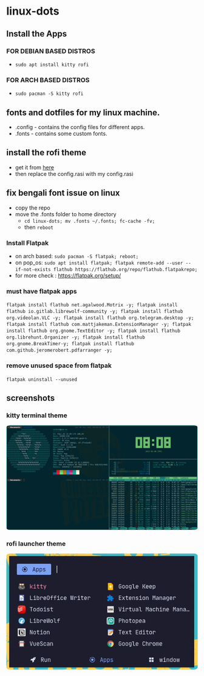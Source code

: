 # linux-dots



## Install the Apps 
### FOR DEBIAN BASED DISTROS
- `sudo apt install kitty rofi`

### FOR ARCH BASED DISTROS
- `sudo pacman -S kitty rofi`


## fonts and dotfiles for my linux machine.

- .config - contains the config files for different apps.
- .fonts - contains some custom fonts.


## install the rofi theme 
- get it from [here](https://github.com/catppuccin/rofi) 
- then replace the config.rasi with my config.rasi

## fix bengali font issue on linux

- copy the repo
- move the .fonts folder to home directory
    - `cd linux-dots; mv .fonts ~/.fonts; fc-cache -fv;`
    - then `reboot`


### Install Flatpak
- on arch based: `sudo pacman -S flatpak; reboot;`
- on pop_os: `sudo apt install flatpak; flatpak remote-add --user --if-not-exists flathub https://flathub.org/repo/flathub.flatpakrepo;`
- for more check : https://flatpak.org/setup/

### must have flatpak apps

`flatpak install flathub net.agalwood.Motrix -y;
flatpak install flathub io.gitlab.librewolf-community -y;
flatpak install flathub org.videolan.VLC -y;
flatpak install flathub org.telegram.desktop -y;
flatpak install flathub com.mattjakeman.ExtensionManager -y;
flatpak install flathub org.gnome.TextEditor -y;
flatpak install flathub org.librehunt.Organizer -y;
flatpak install flathub org.gnome.BreakTimer-y;
flatpak install flathub com.github.jeromerobert.pdfarranger -y;`

### remove unused space from flatpak

`flatpak uninstall --unused`

## screenshots

### kitty terminal theme
<p align="center">
  <img src="kitty.png" style="border-radius:2%"/>
</p>


### rofi launcher theme
<p align="center">
  <img src="rofi.png" style="border-radius:2%"/>
</p>
